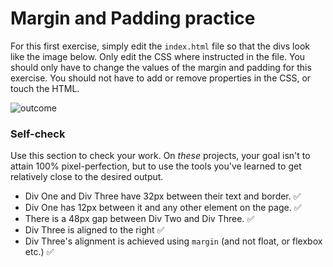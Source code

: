 # Margin and Padding practice

For this first exercise, simply edit the `index.html` file so that the divs look like the image below. Only edit the CSS where instructed in the file.  You should only have to change the values of the margin and padding for this exercise. You should not have to add or remove properties in the CSS, or touch the HTML.

![outcome](./desired-outcome.png)

### Self-check 
Use this section to check your work. On _these_ projects, your goal isn't to attain 100% pixel-perfection, but to use the tools you've learned to get relatively close to the desired output.

- Div One and Div Three have 32px between their text and border. ✅
- Div One has 12px between it and any other element on the page. ✅
- There is a 48px gap between Div Two and Div Three. ✅
- Div Three is aligned to the right ✅
- Div Three's alignment is achieved using `margin` (and not float, or flexbox etc.) ✅
